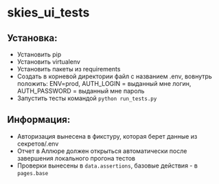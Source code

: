 <h1>skies_ui_tests</h1>

<h2>Установка:</h2>
<ul>
    <li>Установить pip</li>
    <li>Установить virtualenv</li>
    <li>Установить пакеты из requirements</li>
    <li>Создать в корневой директории файл с названием .env, вовнутрь положить: ENV=prod, AUTH_LOGIN = выданный мне логин, AUTH_PASSWORD = выданный мне пароль</li>
    <li>Запустить тесты командой <code>python run_tests.py</code></li>
</ul>

<h2>Информация:</h2>
<ul>
    <li>Авторизация вынесена в фикстуру, которая берет данные из секретов/.env</li>
    <li>Отчет в Аллюре должен открыться автоматически после завершения локального прогона тестов</li>
    <li>Проверки вынесены в <code>data.assertions</code>, базовые действия - в <code>pages.base</code></li>
</ul>
